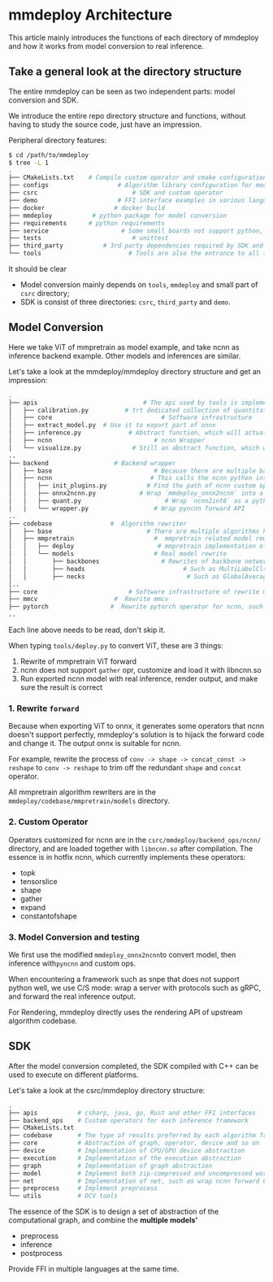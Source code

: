 # mmdeploy Architecture

This article mainly introduces the functions of each directory of mmdeploy and how it works from model conversion to real inference.

## Take a general look at the directory structure

The entire mmdeploy can be seen as two independent parts: model conversion and SDK.

We introduce the entire repo directory structure and functions, without having to study the source code, just have an impression.

Peripheral directory features:

```bash
$ cd /path/to/mmdeploy
$ tree -L 1
.
├── CMakeLists.txt    # Compile custom operator and cmake configuration of SDK
├── configs                   # Algorithm library configuration for model conversion
├── csrc                          # SDK and custom operator
├── demo                      # FFI interface examples in various languages, such as csharp, java, python, etc.
├── docker                   # docker build
├── mmdeploy           # python package for model conversion
├── requirements      # python requirements
├── service                    # Some small boards not support python, we use C/S mode for model conversion, here is server code
├── tests                         # unittest
├── third_party           # 3rd party dependencies required by SDK and FFI
└── tools                        # Tools are also the entrance to all functions, such as onnx2xx.py, profiler.py, test.py, etc.
```

It should be clear

- Model conversion mainly depends on `tools`, `mmdeploy` and small part of `csrc` directory;
- SDK is consist of three directories: `csrc`, `third_party` and `demo`.

## Model Conversion

Here we take ViT of mmpretrain as model example, and take ncnn as inference backend example. Other models and inferences are similar.

Let's take a look at the mmdeploy/mmdeploy directory structure and get an impression:

```bash
.
├── apis                             # The api used by tools is implemented here, such as onnx2ncnn.py
│   ├── calibration.py          # trt dedicated collection of quantitative data
│   ├── core                              # Software infrastructure
│   ├── extract_model.py  # Use it to export part of onnx
│   ├── inference.py             # Abstract function, which will actually call torch/ncnn specific inference
│   ├── ncnn                            # ncnn Wrapper
│   └── visualize.py              # Still an abstract function, which will actually call torch/ncnn specific inference and visualize
..
├── backend                  # Backend wrapper
│   ├── base                            # Because there are multiple backends, there must be an OO design for the base class
│   ├── ncnn                           # This calls the ncnn python interface for model conversion
│   │   ├── init_plugins.py           # Find the path of ncnn custom operators and ncnn tools
│   │   ├── onnx2ncnn.py            # Wrap `mmdeploy_onnx2ncnn` into a python interface
│   │   ├── quant.py                       # Wrap `ncnn2int8` as a python interface
│   │   └── wrapper.py                  # Wrap pyncnn forward API
..
├── codebase                #  Algorithm rewriter
│   ├── base                          # There are multiple algorithms here that we need a bit of OO design
│   ├── mmpretrain                      #  mmpretrain related model rewrite
│   │   ├── deploy                       # mmpretrain implementation of base abstract task/model/codebase
│   │   └── models                      # Real model rewrite
│   │       ├── backbones                 # Rewrites of backbone network parts, such as multiheadattention
│   │       ├── heads                           # Such as MultiLabelClsHead
│   │       ├── necks                            # Such as GlobalAveragePooling
│..
├── core                         # Software infrastructure of rewrite mechanism
├── mmcv                     #  Rewrite mmcv
├── pytorch                 #  Rewrite pytorch operator for ncnn, such as Gemm
..
```

Each line above needs to be read, don't skip it.

When typing `tools/deploy.py` to convert ViT, these are 3 things:

1. Rewrite of mmpretrain ViT forward
2. ncnn does not support `gather` opr, customize and load it with libncnn.so
3. Run exported ncnn model with real inference, render output, and make sure the result is correct

### 1. Rewrite `forward`

Because when exporting ViT to onnx, it generates some operators that ncnn doesn't support perfectly, mmdeploy's solution is to hijack the forward code and change it. The output onnx is suitable for ncnn.

For example, rewrite the process of `conv -> shape -> concat_const -> reshape` to `conv -> reshape` to trim off the redundant `shape` and `concat` operator.

All mmpretrain algorithm rewriters are in the `mmdeploy/codebase/mmpretrain/models` directory.

### 2. Custom Operator

Operators customized for ncnn are in the `csrc/mmdeploy/backend_ops/ncnn/` directory, and are loaded together with `libncnn.so` after compilation. The essence is in hotfix ncnn, which currently implements these operators:

- topk
- tensorslice
- shape
- gather
- expand
- constantofshape

### 3. Model Conversion and testing

We first use the modified `mmdeploy_onnx2ncnn`to convert model, then inference with`pyncnn` and custom ops.

When encountering a framework such as snpe that does not support python well, we use C/S mode: wrap a server with protocols such as gRPC, and forward the real inference output.

For Rendering, mmdeploy directly uses the rendering API of upstream algorithm codebase.

## SDK

After the model conversion completed, the SDK compiled with C++ can be used to execute on different platforms.

Let's take a look at the csrc/mmdeploy directory structure:

```bash
.
├── apis           # csharp, java, go, Rust and other FFI interfaces
├── backend_ops    # Custom operators for each inference framework
├── CMakeLists.txt
├── codebase       # The type of results preferred by each algorithm framework, such as multi-use bbox for detection task
├── core           # Abstraction of graph, operator, device and so on
├── device         # Implementation of CPU/GPU device abstraction
├── execution      # Implementation of the execution abstraction
├── graph          # Implementation of graph abstraction
├── model          # Implement both zip-compressed and uncompressed work directory
├── net            # Implementation of net, such as wrap ncnn forward C API
├── preprocess     # Implement preprocess
└── utils          # OCV tools
```

The essence of the SDK is to design a set of abstraction of the computational graph, and combine the **multiple models'**

- preprocess
- inference
- postprocess

Provide FFI in multiple languages at the same time.
